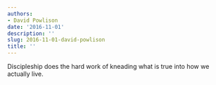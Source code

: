 ```yaml
---
authors:
- David Powlison
date: '2016-11-01'
description: ''
slug: 2016-11-01-david-powlison
title: ''
---
```

Discipleship does the hard work of kneading what is true into how we actually live.



